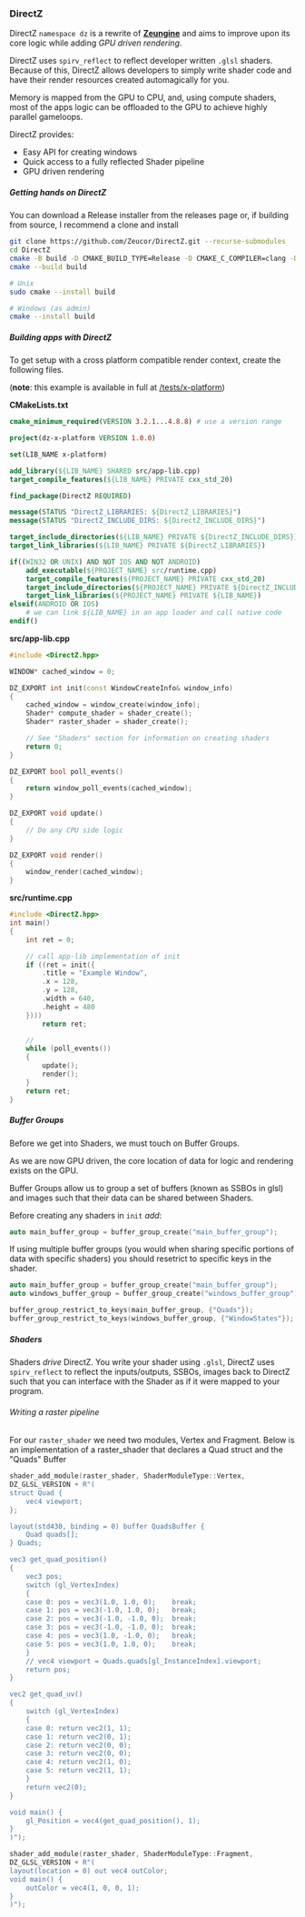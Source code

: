 ### DirectZ

DirectZ `namespace dz` is a rewrite of **[Zeungine](https://github.com/Zeucor/Zeungine)** and aims to improve upon its core logic while adding *GPU driven rendering*.

DirectZ uses `spirv_reflect` to reflect developer written `.glsl` shaders. Because of this, DirectZ allows developers to simply write shader code and have their render resources created automagically for you.

Memory is mapped from the GPU to CPU, and, using compute shaders, most of the apps logic can be offloaded to the GPU to achieve highly parallel gameloops.

DirectZ provides:

- Easy API for creating windows
- Quick access to a fully reflected Shader pipeline
- GPU driven rendering

##### Getting hands on DirectZ

You can download a Release installer from the releases page or, if building from source, I recommend a clone and install

```bash
git clone https://github.com/Zeucor/DirectZ.git --recurse-submodules
cd DirectZ
cmake -B build -D CMAKE_BUILD_TYPE=Release -D CMAKE_C_COMPILER=clang -D CMAKE_CXX_COMPILER=clang++
cmake --build build

# Unix
sudo cmake --install build

# Windows (as admin)
cmake --install build
```

##### Building apps with DirectZ

To get setup with a cross platform compatible render context, create the following files.

(**note**: this example is available in full at [/tests/x-platform](https://github.com/ZeunO8/DirectZ/tree/master/tests/x-platform))

**CMakeLists.txt**

```cmake
cmake_minimum_required(VERSION 3.2.1...4.8.8) # use a version range

project(dz-x-platform VERSION 1.0.0)

set(LIB_NAME x-platform)

add_library(${LIB_NAME} SHARED src/app-lib.cpp)
target_compile_features(${LIB_NAME} PRIVATE cxx_std_20)

find_package(DirectZ REQUIRED)

message(STATUS "DirectZ_LIBRARIES: ${DirectZ_LIBRARIES}")
message(STATUS "DirectZ_INCLUDE_DIRS: ${DirectZ_INCLUDE_DIRS}")

target_include_directories(${LIB_NAME} PRIVATE ${DirectZ_INCLUDE_DIRS})
target_link_libraries(${LIB_NAME} PRIVATE ${DirectZ_LIBRARIES})

if((WIN32 OR UNIX) AND NOT IOS AND NOT ANDROID)
    add_executable(${PROJECT_NAME} src/runtime.cpp)
    target_compile_features(${PROJECT_NAME} PRIVATE cxx_std_20)
    target_include_directories(${PROJECT_NAME} PRIVATE ${DirectZ_INCLUDE_DIRS})
    target_link_libraries(${PROJECT_NAME} PRIVATE ${LIB_NAME})
elseif(ANDROID OR IOS)
    # we can link ${LIB_NAME} in an app loader and call native code
endif()
```

**src/app-lib.cpp**

```cpp
#include <DirectZ.hpp>

WINDOW* cached_window = 0;

DZ_EXPORT int init(const WindowCreateInfo& window_info)
{
    cached_window = window_create(window_info);
    Shader* compute_shader = shader_create();
    Shader* raster_shader = shader_create();

    // See "Shaders" section for information on creating shaders
    return 0;
}

DZ_EXPORT bool poll_events()
{
    return window_poll_events(cached_window);
}

DZ_EXPORT void update()
{
    // Do any CPU side logic
}

DZ_EXPORT void render()
{
    window_render(cached_window);
}
```

**src/runtime.cpp**
```cpp
#include <DirectZ.hpp>
int main()
{
    int ret = 0;

    // call app-lib implementation of init
    if ((ret = init({
        .title = "Example Window",
        .x = 128,
        .y = 128,
        .width = 640,
        .height = 480
    })))
        return ret;

    //
    while (poll_events())
    {
        update();
        render();
    }
    return ret;
}

```

##### Buffer Groups

Before we get into Shaders, we must touch on Buffer Groups.

As we are now GPU driven, the core location of data for logic and rendering exists on the GPU.

Buffer Groups allow us to group a set of buffers (known as SSBOs in glsl) and images such that their data can be shared between Shaders. 

Before creating any shaders in `init` *add*:

```cpp
auto main_buffer_group = buffer_group_create("main_buffer_group");
```

If using multiple buffer groups (you would when sharing specific portions of data with specific shaders) you should resetrict to specific keys in the shader.

```cpp
auto main_buffer_group = buffer_group_create("main_buffer_group");
auto windows_buffer_group = buffer_group_create("windows_buffer_group");

buffer_group_restrict_to_keys(main_buffer_group, {"Quads"});
buffer_group_restrict_to_keys(windows_buffer_group, {"WindowStates"});
```

##### Shaders

Shaders *drive* DirectZ. You write your shader using `.glsl`, DirectZ uses `spirv_reflect` to reflect the inputs/outputs, SSBOs, images back to DirectZ such that you can interface with the Shader as if it were mapped to your program.

###### Writing a raster pipeline

For our `raster_shader` we need two modules, Vertex and Fragment. Below is an implementation of a raster_shader that declares a Quad struct and the "Quads" Buffer

```cpp
shader_add_module(raster_shader, ShaderModuleType::Vertex,
DZ_GLSL_VERSION + R"(
struct Quad {
    vec4 viewport;
};

layout(std430, binding = 0) buffer QuadsBuffer {
    Quad quads[];
} Quads;

vec3 get_quad_position()
{
    vec3 pos;
    switch (gl_VertexIndex)
    {
    case 0: pos = vec3(1.0, 1.0, 0);    break;
    case 1: pos = vec3(-1.0, 1.0, 0);   break;
    case 2: pos = vec3(-1.0, -1.0, 0);  break;
    case 3: pos = vec3(-1.0, -1.0, 0);  break;
    case 4: pos = vec3(1.0, -1.0, 0);   break;
    case 5: pos = vec3(1.0, 1.0, 0);    break;
    }
    // vec4 viewport = Quads.quads[gl_InstanceIndex].viewport;
    return pos;
}

vec2 get_quad_uv()
{
    switch (gl_VertexIndex)
    {
    case 0: return vec2(1, 1);
    case 1: return vec2(0, 1);
    case 2: return vec2(0, 0);
    case 3: return vec2(0, 0);
    case 4: return vec2(1, 0);
    case 5: return vec2(1, 1);
    }
    return vec2(0);
}

void main() {
    gl_Position = vec4(get_quad_position(), 1);
}
)");

shader_add_module(raster_shader, ShaderModuleType::Fragment,
DZ_GLSL_VERSION + R"(
layout(location = 0) out vec4 outColor;
void main() {
    outColor = vec4(1, 0, 0, 1);
}
)");
```